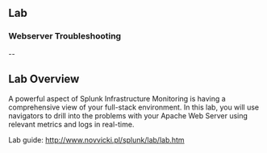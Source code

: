 ## Lab
### Webserver Troubleshooting

--

## Lab Overview
A powerful aspect of Splunk Infrastructure Monitoring is having a comprehensive view of your full-stack environment. In this lab, you will use navigators to drill into the problems with your Apache Web Server using relevant metrics and logs in real-time.

Lab guide: http://www.novvicki.pl/splunk/lab/lab.htm